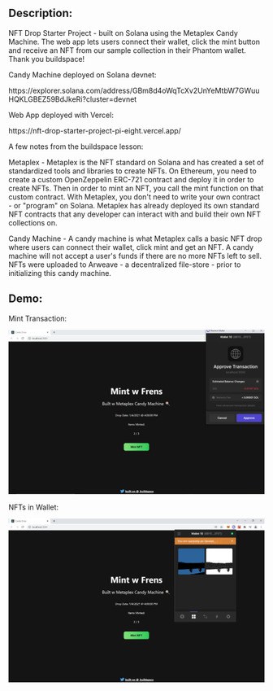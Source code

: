 <h2>Description:</h2>
<p>NFT Drop Starter Project - built on Solana using the Metaplex Candy Machine. The web app lets users connect their wallet, click the mint button and receive an NFT from our sample collection in their Phantom wallet. Thank you buildspace!</p>

<p>Candy Machine deployed on Solana devnet:</p>
<p>https://explorer.solana.com/address/GBm8d4oWqTcXv2UnYeMtbW7GWuuHQKLGBEZ59BdJkeRi?cluster=devnet</p>

<p>Web App deployed with Vercel:</p>
<p>https://nft-drop-starter-project-pi-eight.vercel.app/</p>

<p>A few notes from the buildspace lesson:</p>

<p>Metaplex - 
Metaplex is the NFT standard on Solana and has created a set of standardized tools and libraries to create NFTs. On Ethereum, you need to create a custom OpenZeppelin ERC-721 contract and deploy it in order to create NFTs. Then in order to mint an NFT, you call the mint function on that custom contract. With Metaplex, you don't need to write your own contract - or "program" on Solana. Metaplex has already deployed its own standard NFT contracts that any developer can interact with and build their own NFT collections on.</p>

<p>Candy Machine - 
A candy machine is what Metaplex calls a basic NFT drop where users can connect their wallet, click mint and get an NFT. A candy machine will not accept a user's funds if there are no more NFTs left to sell. NFTs were uploaded to Arweave - a decentralized file-store - prior to initializing this candy machine.</p>

<h2>Demo:</h2>
<p>Mint Transaction:</p>
<img src="./mint_txn.JPG"/>
<p>NFTs in Wallet:</p>
<img src="./mint_result.JPG"/>
